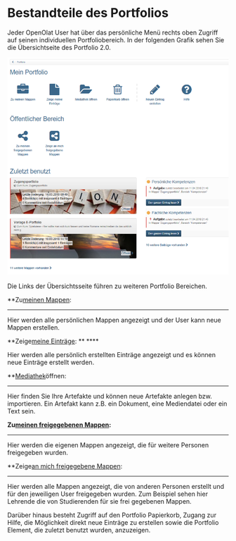 # Bestandteile des Portfolios

Jeder OpenOlat User hat über das persönliche Menü rechts oben Zugriff auf
seinen individuellen Portfoliobereich. In der folgenden Grafik sehen Sie die
Übersichtseite des Portfolio 2.0.

![](assets/Portfolio_Uebersicht.png)

Die Links der Übersichtsseite führen zu weiteren Portfolio Bereichen.

 **Zu[meinen
Mappen](https://confluence.openolat.org/display/OO131DE/Meine+Portfolio+Mappen):
** ****

Hier werden alle persönlichen Mappen angezeigt und der User kann neue Mappen
erstellen.

 **Zeige[meine
Einträge](../../pages/viewpage.action%EF%B9%96pageId=58261575.html):  ** ****

Hier werden alle persönlich erstellten Einträge angezeigt und es können neue
Einträge erstellt werden.

**[Mediathek](https://confluence.openolat.org/display/OO131DE/Mediathek)öffnen:
******

Hier finden Sie Ihre Artefakte und können neue Artefakte anlegen bzw.
importieren. Ein Artefakt kann z.B. ein Dokument, eine Mediendatei oder ein
Text sein.

 **Zu[meinen freigegebenen
Mappen](https://confluence.openolat.org/display/OO131DE/Von+mir+freigegeben):**
****

Hier werden die eigenen Mappen angezeigt, die für weitere Personen freigegeben
wurden.

 **Zeige[an mich freigegebene
Mappen](https://confluence.openolat.org/display/OO131DE/An+mich+freigegeben):
** ****

Hier werden alle Mappen angezeigt, die von anderen Personen erstellt und für
den jeweiligen User freigegeben wurden. Zum Beispiel sehen hier Lehrende die
von Studierenden für sie frei gegebenen Mappen.

  

Darüber hinaus besteht Zugriff auf den Portfolio Papierkorb, Zugang zur Hilfe,
die Möglichkeit direkt neue Einträge zu erstellen sowie die Portfolio Element,
die zuletzt benutzt wurden, anzuzeigen.

